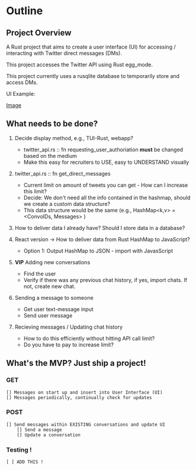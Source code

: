 # Outline

## Project Overview
A Rust project that aims to create a user interface (UI) for accessing / interacting with Twitter direct messages (DMs).

This project accesses the Twitter API using Rust egg_mode. 

This project currently uses a rusqlite database to temporarily store and access DMs. 

UI Example: 

[Image]('../images/ui_twitter_dms.png')

## What needs to be done?

1. Decide display method, e.g., TUI-Rust, webapp?
    + twitter_api.rs :: fn requesting_user_authoriation **must** be changed based on the medium
    + Make this easy for recruiters to USE, easy to UNDERSTAND visually

2. twitter_api.rs :: fn get_direct_messages
    + Current limit on amount of tweets you can get - How can I increase this limit?
    + Decide: We don't need all the info contained in the hashmap, should we create a custom data structure?
    + This data structure would be the same (e.g., HashMap<k,v> = <ConvoIDs, Messages> ) 

3. How to deliver data I already have? Should I store data in a database?

4. React version -> How to deliver data from Rust HashMap to JavaScript? 
    + Option 1: Output HashMap to JSON - import with JavasScript

5. **VIP** Adding new conversations
    + Find the user
    + Verify if there was any previous chat history, if yes, import chats. If not, create new chat.

6. Sending a message to someone
    + Get user text-message input 
    + Send user message

7. Recieving messages / Updating chat history 
    + How to do this efficiently without hitting API call limit?
    + Do you have to pay to increase limit?




## What's the MVP? Just ship a project! 
### GET
    [] Messages on start up and insert into User Interface (UI)
    [] Messages periodically, continually check for updates 

### POST 
    [] Send messages within EXISTING conversations and update UI
        [] Send a message
        [] Update a conversation 

### Testing !

    [ ] ADD THIS ! 
